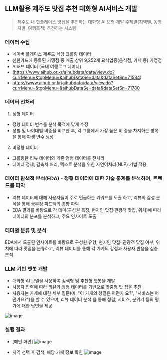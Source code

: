 ## LLM활용 제주도 맛집 추천 대화형 AI서비스 개발 

> 제주도 내 핫플레이스 맛집을 추천하는 대화형 AI 모형 개발 
주제별(지역별, 동행자별, 여행목적) 추천하는 시스템


### 데이터 수집 
- 네이버 플레이스 제주도 식당 크롤링 데이터 
- 신한카드에 등록된 가맹점 중 매출 상위 9,252개 요식업종(음식점, 카페 등) 가맹점
- AI허브 데이터 (국내 여행로그 데이터)
- (https://www.aihub.or.kr/aihubdata/data/view.do?currMenu=&topMenu=&aihubDataSe=data&dataSetSn=71584)
- https://www.aihub.or.kr/aihubdata/data/view.do?currMenu=&topMenu=&aihubDataSe=data&dataSetSn=71780
  
### 데이터 전처리  
1) 정형 데이터
- 정형 데이터 변수를 분석 목적에 맞게 수정
- 성별 및 나이대별 비중을 비교한 후, 각 그룹에서 가장 높은 비
중을 차지하는 항목을 통해 파생 변수 생성
2) 비정형 데이터
- 크롤링한 리뷰 데이터와 기존 정형 데이터를 전처리
- 데이터 정제, 결측치 처리, 텍스트 분석을 위한 자연어처리(NLP) 
기법 적용

### 데이터 탐색적 분석(EDA) - 정형 데이터에 대한 기술 통계를 분석하여, 트렌드를 파악
- 리뷰 데이터에 대해 사용자들이 주로 언급하는 키워드를 도출
하고, 리뷰의 감성 분석을 통해 긍부정 피드백의 경향 파악
- EDA 결과를 바탕으로 각 테마(구성원 특징, 현지인 맛집·관광객 
맛집, 위치)에 따라 데이터의 분포를 분석하고, 주요 인사이트 도출


###  테마별 분류 및 분석
EDA에서 도출된 인사이트를 바탕으로 구성원 유형, 현지인 맛집· 관광객 맛집 여부, 위치에 따라 맛집을 분류하고, 리뷰 데이터를 
통해 각 가게의 강점과 사용자 반응을 심층 분석

### LLM 기반 챗봇 개발
- 대화형 AI 모델을 사용하여 검색형 및 추천형 챗봇을 개발
- 사용자 입력에 따라 리뷰와 정형 데이터를 기반으로 맞춤형 맛
집을 추천
- 사용자는 가게에 대한 세부 질문(예: "이 가게의 청결은 어떤가
요?", "서비스는 어떤가요?")을 할 수 있으며, 리뷰 데이터 분석
을 통해 청결, 서비스, 분위기 등의 평가에 대한 답변을 제공

![image](https://github.com/user-attachments/assets/34a36f07-977e-46f7-a815-1f05b4a9ab6b)

### 실행 결과 
- [메인 화면]
![image](https://github.com/user-attachments/assets/686f32c4-fe80-4acf-a8e1-36c2722da7d9)

- 지역 선택 후 검색, 해당 카페 정보 확인
![image](https://github.com/user-attachments/assets/a6c43b6d-9b8f-40f4-94f7-377015364603)

